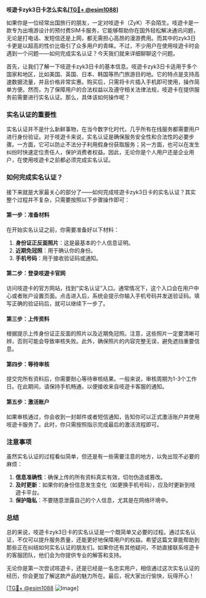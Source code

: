 **吱遊卡zyk3日卡怎么实名[[TG💪+ @esim1088](https://t.me/s/esim1088)]**

如果你是一位经常出国旅行的朋友，一定对吱遊卡（ZyK）不会陌生。吱遊卡是一款专为出境游设计的预付费SIM卡服务，它能够帮助你在国外轻松解决通讯问题，无论是打电话、发短信还是上网，都无需担心高昂的漫游费用。而其中的zyk3日卡更是以超高的性价比吸引了众多用户的青睐。不过，不少用户在使用吱遊卡时会遇到一个问题——如何完成实名认证？今天我们就来详细聊聊这个问题。

首先，让我们了解一下吱遊卡zyk3日卡的基本信息。吱遊卡zyk3日卡适用于多个国家和地区，比如美国、英国、日本、韩国等热门旅游目的地。它的特点是支持高速数据流量，并且价格非常实惠。购买后，只需将卡片插入手机即可使用，操作简单方便。然而，为了保障用户的合法权益以及遵守相关法律法规，吱遊卡在提供服务前需要进行实名认证。那么，具体该如何操作呢？

### 实名认证的重要性

实名认证并不是什么新鲜事物，在当今数字化时代，几乎所有在线服务都需要用户进行身份验证。对于吱遊卡来说，实名认证是确保服务安全性和合法性的必要步骤。一方面，它可以防止不法分子利用假身份获取服务；另一方面，也可以在发生纠纷时快速定位责任人，保护消费者权益。因此，无论你是个人用户还是企业用户，在使用吱遊卡之前都必须完成实名认证。

### 如何完成实名认证？

接下来就是大家最关心的部分了——如何完成吱遊卡zyk3日卡的实名认证？其实整个过程并不复杂，只需要按照以下步骤操作即可：

#### 第一步：准备材料
在开始实名认证之前，你需要准备好以下材料：
1. **身份证正反面照片**：这是最基本的个人信息证明。
2. **近期免冠照**：用于确认你的身份。
3. **手机号码**：用于接收验证码或通知。

#### 第二步：登录吱遊卡官网
访问吱遊卡的官方网站，找到“实名认证”入口。通常情况下，这个入口会在用户中心或者账户设置页面。点击进入后，系统会提示你输入手机号码并发送验证码。填写正确的验证码后，就可以继续下一步了。

#### 第三步：上传资料
根据提示上传身份证正反面的照片以及近期免冠照。注意，这些照片一定要清晰可辨，否则可能会导致审核失败。此外，确保照片的内容完整无误，避免遮挡重要信息。

#### 第四步：等待审核
提交完所有资料后，你需要耐心等待审核结果。一般来说，审核周期为1-3个工作日。在此期间，请保持手机畅通，以便接收来自吱遊卡客服的通知。

#### 第五步：激活账户
如果审核通过，你会收到一封邮件或者短信通知，告知你可以正式激活账户并使用吱遊卡服务了。此时，你只需按照指示完成最后的激活流程即可。

### 注意事项

虽然实名认证的过程看似简单，但还是有一些需要注意的地方，以免出现不必要的麻烦：
1. **信息准确性**：确保上传的所有资料真实有效，切勿伪造或篡改。
2. **及时更新**：如果你的身份信息发生变化（如更换手机号码），应及时更新到吱遊卡平台。
3. **保护隐私**：不要随意泄露自己的个人信息，尤其是在网络环境中。

### 总结

总的来说，吱遊卡zyk3日卡的实名认证是一个既简单又必要的过程。通过实名认证，不仅可以提升服务质量，还能更好地保障用户的权益。希望这篇文章能帮助到那些正在纠结如何实名认证的朋友们。如果你还有其他疑问，不妨直接联系吱遊卡的客服团队，他们会为你提供专业的解答和支持。

无论你是第一次尝试吱遊卡，还是已经是一名忠实用户，相信通过这次实名认证的经历，你会更加了解这款产品的魅力所在。最后，祝大家出行愉快，玩得开心！

[[TG💪+ @esim1088](https://t.me/s/esim1088) ![Image](https://i.postimg.cc/4NQfJmqS/Snipaste-2025-05-13-00-14-12.png)]